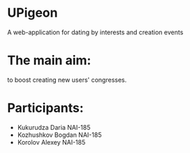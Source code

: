 # UPigeon
A web-application for dating by interests and creation events

# The main aim:
to boost creating new users' congresses.

# Participants:
- Kukurudza Daria NAI-185
- Kozhushkov Bogdan NAI-185
- Korolov Alexey NAI-185
